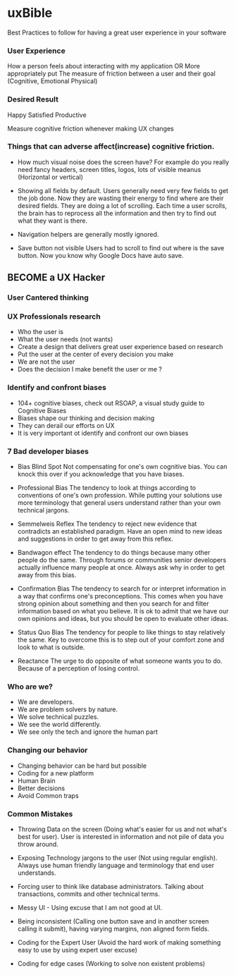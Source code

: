 # uxBible
Best Practices to follow for having a great user experience in your software

### User Experience
How a person feels about interacting with my application
OR More appropriately put
The measure of friction between a user and their goal
(Cognitive, Emotional Physical)

### Desired Result
Happy Satisfied Productive

Measure cognitive friction whenever making UX changes

### Things that can adverse affect(increase) cognitive friction.
- How much visual noise does the screen have?
For example do you really need fancy headers, screen titles, logos, lots of visible meanus (Horizontal or vertical)

- Showing all fields by default. 
Users generally need very few fields to get the job done. Now they are wasting their energy to find where are their desired fields. 
They are doing a lot of scrolling.
Each time a user scrolls, the brain has to reprocess all the information and then try to find out what they want is there.

- Navigation helpers are generally mostly ignored.

- Save button not visible
Users had to scroll to find out where is the save button.
Now you know why Google Docs have auto save.


## BECOME a UX Hacker

### User Cantered thinking
### UX Professionals research
- Who the user is
- What the user needs (not wants)
- Create a design that delivers great user experience based on research
- Put the user at the center of every decision you make
- We are not the user
- Does the decision I make benefit the user or me ?

### Identify and confront biases
- 104+ cognitive biases, check out RSOAP, a visual study guide to Cognitive Biases
- Biases shape our thinking and decision making
- They can derail our efforts on UX
- It is very important ot identify and confront our own biases

### 7 Bad developer biases

- Bias Blind Spot
Not compensating for one's own cognitive bias. You can knock this over if you acknowledge that you have biases.

- Professional Bias
The tendency to look at things according to conventions of one's own profession. While putting your solutions use more terminology that general users understand rather than your own technical jargons.

- Semmelweis Reflex
The tendency to reject new evidence that contradicts an established paradigm. Have an open mind to new ideas and suggestions in order to get away from this reflex.

- Bandwagon effect
The tendency to do things because many other people do the same. Through forums or communities senior developers actually influence many people at once. Always ask why in order to get away from this bias.

- Confirmation Bias
The tendency to search for or interpret information in a way that confirms one's preconceptions. This comes when you have strong opinion about something and then you search for and filter information based on what you believe. It is ok to admit that we have our own opinions and ideas, but you should be open to evaluate other ideas.

- Status Quo Bias
The tendency for people to like things to stay relatively the same. Key to overcome this is to step out of your comfort zone and look to what is outside.

- Reactance
The urge to do opposite of what someone wants you to do. Because of a perception of losing control.



### Who are we?
- We are developers.
- We are problem solvers by nature.
- We solve technical puzzles.
- We see the world differently.
- We see only the tech and ignore the human part

### Changing our behavior
- Changing behavior can be hard but possible
- Coding for a new platform
- Human Brain
- Better decisions
- Avoid Common traps

### Common Mistakes
- Throwing Data on the screen (Doing what's easier for us and not what's best for user). User is interested in information and not pile of data you throw around.

- Exposing Technology jargons to the user (Not using regular english). Always use human friendly language and terminology that end user understands.

- Forcing user to think like database administrators. Talking about transactions, commits and other technical terms.

- Messy UI - Using excuse that I am not good at UI.

- Being inconsistent (Calling one button save and in another screen calling it submit), having varying margins, non aligned form fields.

- Coding for the Expert User (Avoid the hard work of making something easy to use by using expert user excuse)

- Coding for edge cases (Working to solve non existent problems)

